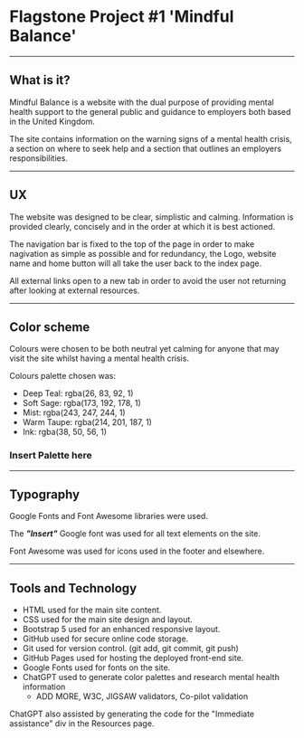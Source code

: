 # Flagstone Project #1 'Mindful Balance'

- - -

## What is it?

Mindful Balance is a website with the dual purpose of providing mental health support to the general public and guidance to employers both based in the United Kingdom. 

The site contains information on the warning signs of a mental health crisis, a section on where to seek help and a section that outlines an employers responsibilities.

- - -

## UX

The website was designed to be clear, simplistic and calming. Information is provided clearly, concisely and in the order at which it is best actioned. 

The navigation bar is fixed to the top of the page in order to make nagivation as simple as possible and for redundancy, the Logo, website name and home button will all take the user back to the index page. 

All external links open to a new tab in order to avoid the user not returning after looking at external resources. 

- - -


## Color scheme

Colours were chosen to be both neutral yet calming for anyone that may visit the site whilst having a mental health crisis.

Colours palette chosen was:
- Deep Teal: rgba(26, 83, 92, 1)
- Soft Sage: rgba(173, 192, 178, 1)
- Mist: rgba(243, 247, 244, 1)
- Warm Taupe: rgba(214, 201, 187, 1)
- Ink: rgba(38, 50, 56, 1)

### Insert Palette here

- - -


## Typography

Google Fonts and Font Awesome libraries were used.

The ***"Insert"*** Google font was used for all text elements on the site.


Font Awesome was used for icons used in the footer and elsewhere.

- - -


## Tools and Technology
* HTML used for the main site content.
* CSS used for the main site design and layout.
* Bootstrap 5 used for an enhanced responsive layout.
* GitHub used for secure online code storage.
* Git used for version control. (git add, git commit, git push)
* GitHub Pages used for hosting the deployed front-end site.
* Google Fonts used for fonts on the site.
* ChatGPT used to generate color palettes and research mental health information
  * ADD MORE, W3C, JIGSAW validators, Co-pilot validation

ChatGPT also assisted by generating the code for the "Immediate assistance" div in the Resources page. 